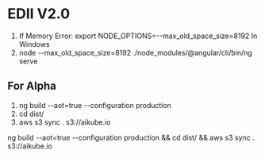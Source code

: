 # EDII V2.0



1) If Memory Error:  export NODE_OPTIONS=--max_old_space_size=8192
In Windows
1) node --max_old_space_size=8192 ./node_modules/@angular/cli/bin/ng serve


## For Alpha
1) ng build  --aot=true --configuration production
2) cd dist/
3) aws s3 sync . s3://aikube.io


ng build  --aot=true --configuration production && cd dist/ && aws s3 sync . s3://aikube.io